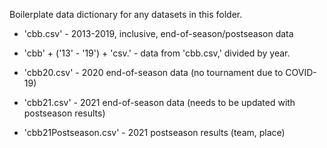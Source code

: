 Boilerplate data dictionary for any datasets in this folder.

- 'cbb.csv' - 2013-2019, inclusive, end-of-season/postseason data

- 'cbb' + ('13' - '19') + 'csv.' - data from 'cbb.csv,' divided by year.

- 'cbb20.csv' - 2020 end-of-season data (no tournament due to COVID-19)

- 'cbb21.csv' - 2021 end-of-season data (needs to be updated with postseason results)

- 'cbb21Postseason.csv' - 2021 postseason results (team, place)
